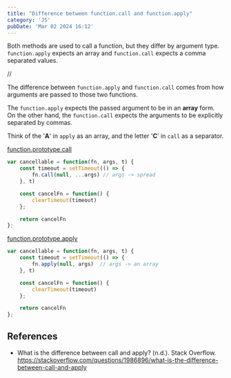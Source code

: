 ```yaml
---
title: "Difference between function.call and function.apply"
category: 'JS'
pubDate: 'Mar 02 2024 16:12'
---
```



Both methods are used to call a function, but they differ by argument type. `function.apply` expects an array and `function.call` expects a comma separated values.

//

The difference between `function.apply` and `function.call` comes from how arguments are passed to those two functions.

The `function.apply` expects the passed argument to be in an **array** form. On the other hand, the `function.call` expects the arguments to be explicitly separated by commas.

Think of the '**A**' in `apply` as an array, and the letter '**C**' in `call` as a separator.

[function.prototype.call](https://developer.mozilla.org/en-US/docs/Web/JavaScript/Reference/Global_Objects/Function/call)
```js
var cancellable = function(fn, args, t) {
    const timeout = setTimeout(() => {
        fn.call(null, ...args) // args -> spread
    }, t)

    const cancelFn = function() {
        clearTimeout(timeout)
    };

    return cancelFn
};
```

[function.prototype.apply](https://developer.mozilla.org/en-US/docs/Web/JavaScript/Reference/Global_Objects/Function/apply)
```js
var cancellable = function(fn, args, t) {
    const timeout = setTimeout(() => {
        fn.apply(null, args)  // args -> an array
    }, t)

    const cancelFn = function() {
        clearTimeout(timeout)
    };

    return cancelFn
};
```

## References
- What is the difference between call and apply? (n.d.). Stack Overflow. https://stackoverflow.com/questions/1986896/what-is-the-difference-between-call-and-apply
